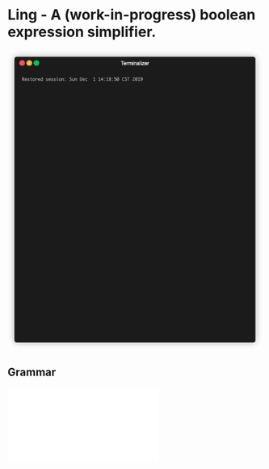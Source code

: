 # Ling - A (work-in-progress) boolean expression simplifier.

![Ling Demo](demo.gif)

## Grammar

![Ling Grammar](grammar.txt)
